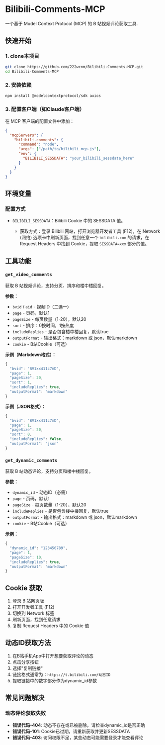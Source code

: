 # Bilibili-Comments-MCP
一个基于 Model Context Protocol (MCP) 的 B 站视频评论获取工具.

## 快速开始

### 1. clone本项目
```bash
git clone https://github.com/222wcnm/Bilibili-Comments-MCP.git
cd Bilibili-Comments-MCP
```


### 2. 安装依赖
```bash
npm install @modelcontextprotocol/sdk axios
```

### 3. 配置客户端（如Claude客户端）
在 MCP 客户端的配置文件中添加：

```json
{
  "mcpServers": {
    "bilibili-comments": {
      "command": "node",
      "args": ["/path/to/bilibili_mcp.js"],
      "env": {
        "BILIBILI_SESSDATA": "your_bilibili_sessdata_here"
      }
    }
  }
}
```

## 环境变量

### 配置方式
- `BILIBILI_SESSDATA`：Bilibili Cookie 中的 SESSDATA 值。

  - 获取方式：登录 Bilibili 网站，打开浏览器开发者工具 (F12)，在 Network (网络) 选项卡中刷新页面，找到任意一个 `bilibili.com` 的请求，在 Request Headers 中找到 Cookie，提取 `SESSDATA=xxx` 部分的值。

## 工具功能

### `get_video_comments`
获取 B 站视频评论，支持分页、排序和楼中楼回复。

**参数：**
- `bvid` / `aid` - 视频ID（二选一）
- `page` - 页码，默认1
- `pageSize` - 每页数量（1-20），默认20
- `sort` - 排序：0按时间，1按热度
- `includeReplies` - 是否包含楼中楼回复，默认true
- `outputFormat` - 输出格式：markdown 或 json，默认markdown
- `cookie` - B站Cookie（可选）

**示例（Markdown格式）：**
```javascript
{
  "bvid": "BV1xx411c7mD",
  "page": 1,
  "pageSize": 20,
  "sort": 1,
  "includeReplies": true,
  "outputFormat": "markdown"
}
```

**示例（JSON格式）：**
```javascript
{
  "bvid": "BV1xx411c7mD",
  "page": 1,
  "pageSize": 20,
  "sort": 0,
  "includeReplies": false,
  "outputFormat": "json"
}
```

### `get_dynamic_comments`
获取 B 站动态评论，支持分页和楼中楼回复。

**参数：**
- `dynamic_id` - 动态ID（必需）
- `page` - 页码，默认1
- `pageSize` - 每页数量（1-20），默认20
- `includeReplies` - 是否包含楼中楼回复，默认true
- `outputFormat` - 输出格式：markdown 或 json，默认markdown
- `cookie` - B站Cookie（可选）

**示例：**
```javascript
{
  "dynamic_id": "123456789",
  "page": 1,
  "pageSize": 10,
  "includeReplies": true,
  "outputFormat": "markdown"
}
```

## Cookie 获取

1. 登录 B 站网页版
2. 打开开发者工具 (F12)
3. 切换到 Network 标签
4. 刷新页面，找到任意请求
5. 复制 Request Headers 中的 Cookie 值

## 动态ID获取方法

1. 在B站手机App中打开想要获取评论的动态
2. 点击分享按钮
3. 选择"复制链接"
4. 链接格式通常为：`https://t.bilibili.com/动态ID`
5. 提取链接中的数字部分作为dynamic_id参数

## 常见问题解决

### 动态评论获取失败
- **错误代码-404**: 动态不存在或已被删除，请检查dynamic_id是否正确
- **错误代码-101**: Cookie已过期，请重新获取并更新SESSDATA
- **错误代码-403**: 访问权限不足，某些动态可能需要登录才能查看评论
